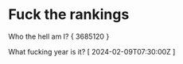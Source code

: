 # Fuck the rankings

Who the hell am I?
{ 3685120 }

What fucking year is it?
[ 2024-02-09T07:30:00Z ]
